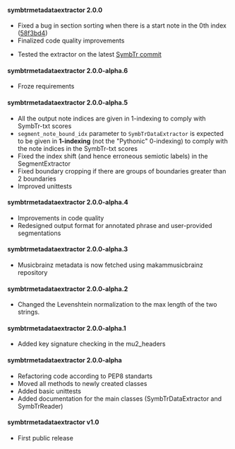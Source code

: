#### symbtrmetadataextractor 2.0.0
- Fixed a bug in section sorting  when there is a start note in the 0th index ([58f3bd4](https://github.com/sertansenturk/symbtrdataextractor/commit/58f3bd413b548c11a7144a603afa42bad654a347))
- Finalized code quality improvements
* Tested the extractor on the latest [SymbTr commit](https://github.com/MTG/SymbTr/commit/37bfb44fdf6fc3eb95acfe3ef484caefb4627f94)

#### symbtrmetadataextractor 2.0.0-alpha.6
- Froze requirements

#### symbtrmetadataextractor 2.0.0-alpha.5
- All the output note indices are given in 1-indexing to comply with SymbTr-txt scores
- ```segment_note_bound_idx``` parameter to ```SymbTrDataExtractor``` is expected to be given in **1-indexing** (not the "Pythonic" 0-indexing) to comply with the note indices in the SymbTr-txt scores
- Fixed the index shift (and hence erroneous semiotic labels) in the SegmentExtractor
- Fixed boundary cropping if there are groups of boundaries greater than 2 boundaries
- Improved unittests

#### symbtrmetadataextractor 2.0.0-alpha.4
 - Improvements in code quality
 - Redesigned output format for annotated phrase and user-provided segmentations

#### symbtrmetadataextractor 2.0.0-alpha.3
 - Musicbrainz metadata is now fetched using makammusicbrainz repository

#### symbtrmetadataextractor 2.0.0-alpha.2
 - Changed the Levenshtein normalization to the max length of the two strings.

#### symbtrmetadataextractor 2.0.0-alpha.1
 - Added key signature checking in the mu2_headers

#### symbtrmetadataextractor 2.0.0-alpha
 - Refactoring code according to PEP8 standarts
 - Moved all methods to newly created classes
 - Added basic unittests
 - Added documentation for the main classes (SymbTrDataExtractor and SymbTrReader)

#### symbtrmetadataextractor v1.0
 - First public release
